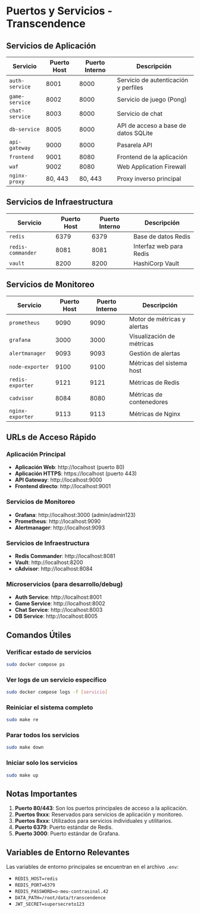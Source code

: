 # Puertos y Servicios - Transcendence

## Servicios de Aplicación

| Servicio | Puerto Host | Puerto Interno | Descripción |
|----------|-------------|----------------|-------------|
| `auth-service` | 8001 | 8000 | Servicio de autenticación y perfiles |
| `game-service` | 8002 | 8000 | Servicio de juego (Pong) |
| `chat-service` | 8003 | 8000 | Servicio de chat |
| `db-service` | 8005 | 8000 | API de acceso a base de datos SQLite |
| `api-gateway` | 9000 | 8000 | Pasarela API |
| `frontend` | 9001 | 8080 | Frontend de la aplicación |
| `waf` | 9002 | 8080 | Web Application Firewall |
| `nginx-proxy` | 80, 443 | 80, 443 | Proxy inverso principal |

## Servicios de Infraestructura

| Servicio | Puerto Host | Puerto Interno | Descripción |
|----------|-------------|----------------|-------------|
| `redis` | 6379 | 6379 | Base de datos Redis |
| `redis-commander` | 8081 | 8081 | Interfaz web para Redis |
| `vault` | 8200 | 8200 | HashiCorp Vault |

## Servicios de Monitoreo

| Servicio | Puerto Host | Puerto Interno | Descripción |
|----------|-------------|----------------|-------------|
| `prometheus` | 9090 | 9090 | Motor de métricas y alertas |
| `grafana` | 3000 | 3000 | Visualización de métricas |
| `alertmanager` | 9093 | 9093 | Gestión de alertas |
| `node-exporter` | 9100 | 9100 | Métricas del sistema host |
| `redis-exporter` | 9121 | 9121 | Métricas de Redis |
| `cadvisor` | 8084 | 8080 | Métricas de contenedores |
| `nginx-exporter` | 9113 | 9113 | Métricas de Nginx |

## URLs de Acceso Rápido

### Aplicación Principal
- **Aplicación Web**: http://localhost (puerto 80)
- **Aplicación HTTPS**: https://localhost (puerto 443)
- **API Gateway**: http://localhost:9000
- **Frontend directo**: http://localhost:9001

### Servicios de Monitoreo
- **Grafana**: http://localhost:3000 (admin/admin123)
- **Prometheus**: http://localhost:9090
- **Alertmanager**: http://localhost:9093

### Servicios de Infraestructura
- **Redis Commander**: http://localhost:8081
- **Vault**: http://localhost:8200
- **cAdvisor**: http://localhost:8084

### Microservicios (para desarrollo/debug)
- **Auth Service**: http://localhost:8001
- **Game Service**: http://localhost:8002
- **Chat Service**: http://localhost:8003
- **DB Service**: http://localhost:8005

## Comandos Útiles

### Verificar estado de servicios
```bash
sudo docker compose ps
```

### Ver logs de un servicio específico
```bash
sudo docker compose logs -f [servicio]
```

### Reiniciar el sistema completo
```bash
sudo make re
```

### Parar todos los servicios
```bash
sudo make down
```

### Iniciar solo los servicios
```bash
sudo make up
```

## Notas Importantes

1. **Puerto 80/443**: Son los puertos principales de acceso a la aplicación.
2. **Puertos 9xxx**: Reservados para servicios de aplicación y monitoreo.
3. **Puertos 8xxx**: Utilizados para servicios individuales y utilitarios.
4. **Puerto 6379**: Puerto estándar de Redis.
5. **Puerto 3000**: Puerto estándar de Grafana.

## Variables de Entorno Relevantes

Las variables de entorno principales se encuentran en el archivo `.env`:

- `REDIS_HOST=redis`
- `REDIS_PORT=6379`
- `REDIS_PASSWORD=o-meu-contrasinal.42`
- `DATA_PATH=/root/data/transcendence`
- `JWT_SECRET=supersecreto123`

